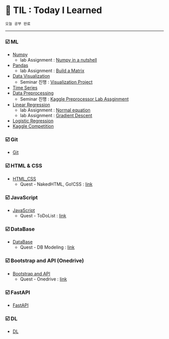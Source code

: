 # :scroll: TIL : Today I Learned
```bash
오늘 공부 완료
```

---
### :ballot_box_with_check: ML
- [Numpy](./ML/numpy)
    - lab Assignment : [Numpy in a nutshell](./ML/numpy/lab_assignment_numpy.ipynb)
- [Pandas](./ML/pandas)
    - lab Assignment : [Build a Matrix](./ML/pandas/lab_assignment_Build_a_Matrix)
- [Data Visualization](./ML/Data_Visualiztion)
    - Seminar 진행 : [Visualization Project](https://github.com/yongchoooon/Visualization_project)
- [Time Series](./ML/Time_Series)
- [Data Preprocessing](./ML/Data_Preprocessing)
    - Seminar 진행 : [Kaggle Preprocessor Lab Assginment](./ML/Data_Preprocessing/Kaggle_Preprocessor_lab_assignment)
- [Linear Regression](./ML/Linear_Regression)
    - lab Assignment : [Normal equation](./ML/Linear_Regression/lab_Normal_Equation)
    - lab Assignment : [Gradient Descent](./ML/Linear_Regression/lab_Gradient_Descent)
- [Logistic Regression](./ML/Logistic_Regression)
- [Kaggle Competition](./ML/Kaggle_Default_Prediction/)

### :ballot_box_with_check: Git
- [Git](./Git) 

### :ballot_box_with_check: HTML & CSS
- [HTML_CSS](./HTML_CSS) 
    - Quest - NakedHTML, Go!CSS : [link](./HTML_CSS/yongchoooon/)

### :ballot_box_with_check: JavaScript
- [JavaScript](./JavaScript)
    - Quest - ToDoList : [link](./JavaScript/yongchoooon/)

### :ballot_box_with_check: DataBase
- [DataBase](./DataBase)
    - Quest - DB Modeling : [link](./DataBase/yongchoooon/)

### :ballot_box_with_check: Bootstrap and API (Onedrive)
- [Bootstrap and API](./Bootstrap_and_API_Quest-Onedrive) 
    - Quest - Onedrive : [link](./Bootstrap_and_API_Quest-Onedrive/yongchoooon/)
    
### :ballot_box_with_check: FastAPI
- [FastAPI](./FastAPI) 

### :ballot_box_with_check: DL
- [DL](./DL) 